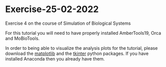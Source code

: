 # Exercise-25-02-2022
Exercise 4 on the course of Simulation of Biological Systems

For this tutorial you will need to have properly installed AmberTools19, Orca and MoBioTools.

In order to being able to visualize the analysis plots for the tutorial, please download the [matplotlib](https://matplotlib.org/stable/users/installing/index.html) and the [tkinter](https://docs.python.org/3.9/library/tkinter.html) python packages. If you have installed Anaconda then you already have them.
